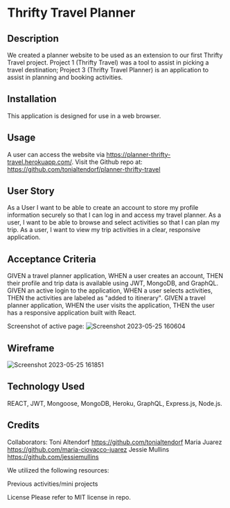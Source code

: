 # Thrifty Travel Planner

## Description
We created a planner website to be used as an extension to our first Thrifty Travel project. Project 1 (Thrifty Travel) was a tool to assist in picking a travel destination; Project 3 (Thrifty Travel Planner) is an application to assist in planning and booking activities. 

## Installation
This application is designed for use in a web browser.

## Usage
A user can access the website via https://planner-thrifty-travel.herokuapp.com/.
Visit the Github repo at: https://github.com/tonialtendorf/planner-thrifty-travel

## User Story
As a User I want to be able to create an account to store my profile information securely so that I can log in and access my travel planner.
As a user, I want to be able to browse and select activities so that I can plan my trip. 
As a user, I want to view my trip activities in a clear, responsive application.

## Acceptance Criteria
GIVEN a travel planner application, WHEN a user creates an account, THEN their profile and trip data is available using JWT, MongoDB, and GraphQL.
GIVEN an active login to the application, WHEN a user selects activities, THEN the activities are labeled as "added to itinerary".
GIVEN a travel planner application, WHEN the user visits the application, THEN the user has a responsive application built with React.


Screenshot of active page: 
![Screenshot 2023-05-25 160604](https://github.com/tonialtendorf/planner-thrifty-travel/assets/117420244/f17d5488-64ce-41f1-9cf6-e488a95eeb1f)

## Wireframe
![Screenshot 2023-05-25 161851](https://github.com/tonialtendorf/planner-thrifty-travel/assets/117420244/ff3c07f2-0871-4d85-a470-e39e2db14639)

## Technology Used
REACT, 
JWT, 
Mongoose, 
MongoDB, 
Heroku, 
GraphQL, 
Express.js, 
Node.js.



## Credits
Collaborators:
Toni Altendorf https://github.com/tonialtendorf 
Maria Juarez https://github.com/maria-ciovacco-juarez
Jessie Mullins https://github.com/jessiemullins

We utilized the following resources:

Previous activities/mini projects

License
Please refer to MIT license in repo.
